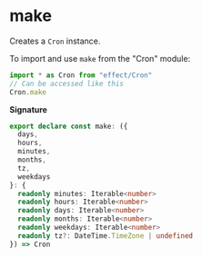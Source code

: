 # make

Creates a `Cron` instance.

To import and use `make` from the "Cron" module:

```ts
import * as Cron from "effect/Cron"
// Can be accessed like this
Cron.make
```

**Signature**

```ts
export declare const make: ({
  days,
  hours,
  minutes,
  months,
  tz,
  weekdays
}: {
  readonly minutes: Iterable<number>
  readonly hours: Iterable<number>
  readonly days: Iterable<number>
  readonly months: Iterable<number>
  readonly weekdays: Iterable<number>
  readonly tz?: DateTime.TimeZone | undefined
}) => Cron
```
